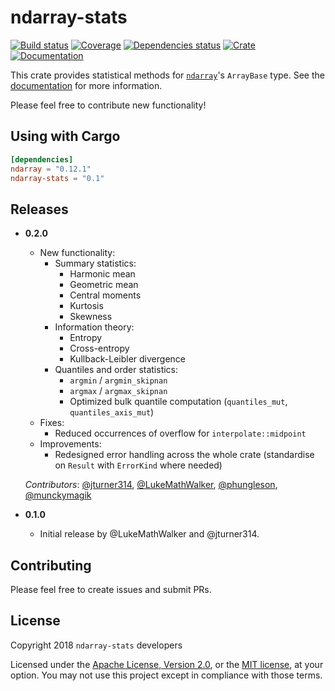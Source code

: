 # ndarray-stats

[![Build status](https://travis-ci.org/jturner314/ndarray-stats.svg?branch=master)](https://travis-ci.org/jturner314/ndarray-stats)
[![Coverage](https://codecov.io/gh/jturner314/ndarray-stats/branch/master/graph/badge.svg)](https://codecov.io/gh/jturner314/ndarray-stats)
[![Dependencies status](https://deps.rs/repo/github/jturner314/ndarray-stats/status.svg)](https://deps.rs/repo/github/jturner314/ndarray-stats)
[![Crate](https://img.shields.io/crates/v/ndarray-stats.svg)](https://crates.io/crates/ndarray-stats)
[![Documentation](https://docs.rs/ndarray-stats/badge.svg)](https://docs.rs/ndarray-stats)

This crate provides statistical methods for [`ndarray`]'s `ArrayBase` type. See
the [documentation](https://docs.rs/ndarray-stats) for more information.

[`ndarray`]: https://github.com/bluss/ndarray

Please feel free to contribute new functionality!

## Using with Cargo

```toml
[dependencies]
ndarray = "0.12.1"
ndarray-stats = "0.1"
```

## Releases

* **0.2.0**

  * New functionality:
    * Summary statistics:
      * Harmonic mean
      * Geometric mean
      * Central moments
      * Kurtosis
      * Skewness
    * Information theory:
      * Entropy
      * Cross-entropy
      * Kullback-Leibler divergence
    * Quantiles and order statistics:
      * `argmin` / `argmin_skipnan`
      * `argmax` / `argmax_skipnan`
      * Optimized bulk quantile computation (`quantiles_mut`, `quantiles_axis_mut`)
  * Fixes:
    * Reduced occurrences of overflow for `interpolate::midpoint`
  * Improvements:
    * Redesigned error handling across the whole crate (standardise on `Result` with `ErrorKind` where needed)

  *Contributors*: [@jturner314](https://github.com/jturner314), [@LukeMathWalker](https://github.com/LukeMathWalker), [@phungleson](https://github.com/phungleson), [@munckymagik](https://github.com/munckymagik)

* **0.1.0**

  * Initial release by @LukeMathWalker and @jturner314.

## Contributing

Please feel free to create issues and submit PRs.

## License

Copyright 2018 `ndarray-stats` developers

Licensed under the [Apache License, Version 2.0](LICENSE-APACHE), or the [MIT
license](LICENSE-MIT), at your option. You may not use this project except in
compliance with those terms.
